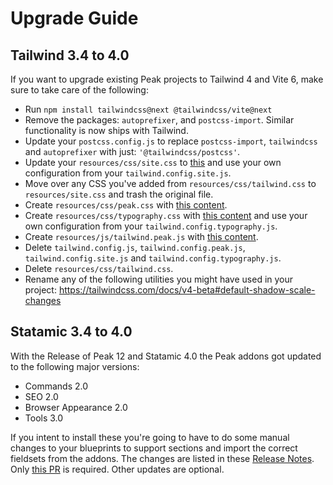 # Upgrade Guide

## Tailwind 3.4 to 4.0

If you want to upgrade existing Peak projects to Tailwind 4 and Vite 6, make sure to take care of the following:

* Run `npm install tailwindcss@next @tailwindcss/vite@next`
* Remove the packages: `autoprefixer`, and `postcss-import`. Similar functionality is now ships with Tailwind.
* Update your `postcss.config.js` to replace `postcss-import`, `tailwindcss` and `autoprefixer` with just: `'@tailwindcss/postcss'`.
* Update your `resources/css/site.css` to [this](https://github.com/studio1902/statamic-peak/blob/main/export/resources/css/site.css) and use your own configuration from your `tailwind.config.site.js`.
* Move over any CSS you've added from `resources/css/tailwind.css` to `resources/site.css` and trash the original file.
* Create `resources/css/peak.css` with [this content](https://github.com/studio1902/statamic-peak/blob/main/export/resources/css/peak.css).
* Create `resources/css/typography.css` with [this content](https://github.com/studio1902/statamic-peak/blob/main/export/resources/css/typography.css) and use your own configuration from your `tailwind.config.typography.js`.
* Create `resources/js/tailwind.peak.js` with [this content](https://github.com/studio1902/statamic-peak/blob/main/export/resources/js/tailwind.peak.js).
* Delete `tailwind.config.js`, `tailwind.config.peak.js`, `tailwind.config.site.js` and `tailwind.config.typography.js`.
* Delete `resources/css/tailwind.css`.
* Rename any of the following utilities you might have used in your project: https://tailwindcss.com/docs/v4-beta#default-shadow-scale-changes


## Statamic 3.4 to 4.0
With the Release of Peak 12 and Statamic 4.0 the Peak addons got updated to the following major versions:

* Commands 2.0
* SEO 2.0
* Browser Appearance 2.0
* Tools 3.0

If you intent to install these you're going to have to do some manual changes to your blueprints to support sections and import the correct fieldsets from the addons. The changes are listed in these [Release Notes](https://github.com/studio1902/statamic-peak/releases/tag/v12.0). Only [this PR](https://github.com/studio1902/statamic-peak/pull/314) is required. Other updates are optional.

